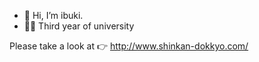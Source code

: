 - 👋 Hi, I’m ibuki.
- 👩‍🎓 Third year of university


Please take a look at 👉 http://www.shinkan-dokkyo.com/
